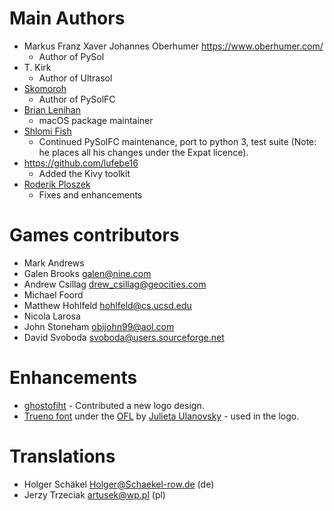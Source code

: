 Main Authors
============

* Markus Franz Xaver Johannes Oberhumer https://www.oberhumer.com/
    * Author of PySol
* T. Kirk
    * Author of Ultrasol
* [Skomoroh](https://sourceforge.net/u/skomoroh/profile/)
    * Author of PySolFC
* [Brian Lenihan](https://sourceforge.net/u/brianl/profile/)
    * macOS package maintainer
* [Shlomi Fish](https://www.shlomifish.org/)
    * Continued PySolFC maintenance, port to python 3, test suite (Note: he places all his changes under the Expat licence).
* https://github.com/lufebe16
    * Added the Kivy toolkit
* [Roderik Ploszek](https://github.com/Programator2)
    * Fixes and enhancements

Games contributors
==================

* Mark Andrews
* Galen Brooks <galen@nine.com>
* Andrew Csillag <drew_csillag@geocities.com>
* Michael Foord
* Matthew Hohlfeld <hohlfeld@cs.ucsd.edu>
* Nicola Larosa
* John Stoneham <obijohn99@aol.com>
* David Svoboda <svoboda@users.sourceforge.net>


Enhancements
============

* [ghostofiht](https://github.com/ghostofiht) - Contributed a new logo design.
* [Trueno font](https://fontlibrary.org/en/font/trueno) under the [OFL](https://en.wikipedia.org/wiki/SIL_Open_Font_License) by [Julieta Ulanovsky](http://www.zkysky.com.ar/) - used in the logo.

Translations
============

* Holger Schäkel <Holger@Schaekel-row.de> (de)
* Jerzy Trzeciak <artusek@wp.pl> (pl)
